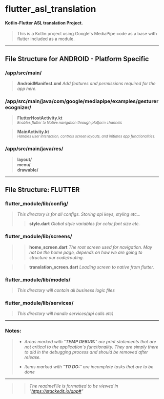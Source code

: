 
  
# flutter_asl_translation  
 
#### Kotlin-Flutter ASL translation Project.  
>This is a Kotlin project using Google's MediaPipe code as a base with flutter included as a module.  
  ___
## File Structure for ANDROID - Platform Specific  

  ### /app/src/main/
  >**AndroidManifest.xml**
  >_Add features and permissions required for the app here._ 

### /app/src/main/java/com/google/mediapipe/examples/gesturerecognizer/  
>**FlutterHostActivity.kt**  
<sub>_Enables flutter to Native navigation through platform channels_</sub>  

>**MainActivity.kt**  
<sub> _Handles user interaction, controls screen layouts, and initiates app functionalities._</sub>  
  
### /app/src/main/java/res/  
>**layout/**  
**menu/**  
**drawable/**  
  

  ___
## File Structure:  FLUTTER 
  
### flutter_module/lib/config/
> _This directory is for all configs. Storing api keys, styling etc..._  
>>**style.dart** 
>_Global style variables for color,font size etc._

### flutter_module/lib/screens/  
>>**home_screen.dart** 
_The root screen used for navigation. May not be the home page, depends on how we are going to structure our code/routing._
  
>>**translation_screen.dart** 
_Loading screen to native from flutter._

### flutter_module/lib/models/  
>_This directory will contain all business logic files_
 
  
### flutter_module/lib/services/  
>_This directory will handle services(api calls etc)_
  
  
  ___
### Notes:  
>* _Areas marked with "**TEMP DEBUG:**" are print statements that are not critical to the application's functionality. They are simply there to aid in the debugging process and should be removed after release._  
>
>* _Items marked with "**TO DO:**" are incomplete tasks that are to be done_  
___
> > _The readmeFile is formatted to be viewed in "https://stackedit.io/app#"_
